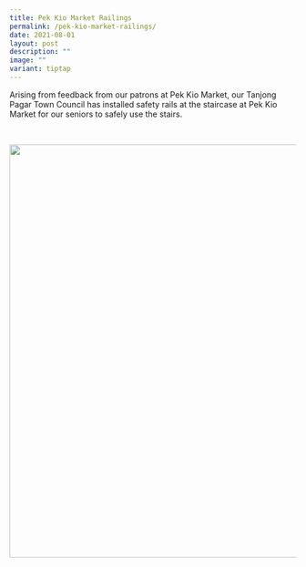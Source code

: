 ```yaml
---
title: Pek Kio Market Railings
permalink: /pek-kio-market-railings/
date: 2021-08-01
layout: post
description: ""
image: ""
variant: tiptap
---
```

<p>Arising from feedback from our patrons at Pek Kio Market, our Tanjong
Pagar Town Council has installed safety rails at the staircase at Pek Kio
Market for our seniors to safely use the stairs.</p>
<p>
<br>
</p>
<div class="isomer-image-wrapper">
<img style="width: 725px; color: rgb(0, 0, 0); font-family: system-ui, -apple-system, &quot;system-ui&quot;, &quot;Segoe UI&quot;, Roboto, Oxygen, Ubuntu, Cantarell, &quot;Open Sans&quot;, &quot;Helvetica Neue&quot;, sans-serif; font-size: medium; font-style: normal; font-variant-ligatures: normal; font-variant-caps: normal; font-weight: 400; letter-spacing: normal; orphans: 2; text-align: start; text-indent: 0px; text-transform: none; widows: 2; word-spacing: 0px; -webkit-text-stroke-width: 0px; white-space: normal; text-decoration-thickness: initial; text-decoration-style: initial; text-decoration-color: initial;" height="auto" width="100%" src="https://moca.sgp1.cdn.digitaloceanspaces.com/Upgrade%20%26%20Plans/6107f6cf231bf46852ba4665_Pek%2520Kio%2520Market%2520Railings.webp">
</div>
<p></p>